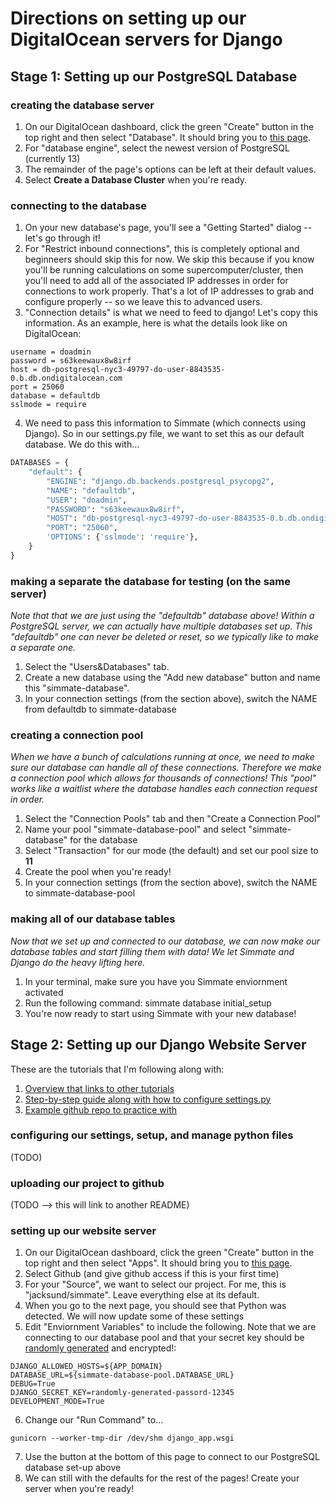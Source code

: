 
# Directions on setting up our DigitalOcean servers for Django

## Stage 1: Setting up our PostgreSQL Database

### creating the database server
1. On our DigitalOcean dashboard, click the green "Create" button in the top right and then select "Database". It should bring you to [this page](https://cloud.digitalocean.com/databases/new).
2. For "database engine", select the newest version of PostgreSQL (currently 13)
3. The remainder of the page's options can be left at their default values.
4. Select **Create a Database Cluster** when you're ready.

### connecting to the database
1. On your new database's page, you'll see a "Getting Started" dialog -- let's go through it!
2. For "Restrict inbound connections", this is completely optional and beginneers should skip this for now. We skip this because if you know you'll be running calculations on some supercomputer/cluster, then you'll need to add all of the associated IP addresses in order for connections to work properly. That's a lot of IP addresses to grab and configure properly -- so we leave this to advanced users.
3. "Connection details" is what we need to feed to django! Let's copy this information. As an example, here is what the details look like on DigitalOcean:
```
username = doadmin
password = s63keewaux8w8irf
host = db-postgresql-nyc3-49797-do-user-8843535-0.b.db.ondigitalocean.com
port = 25060
database = defaultdb
sslmode = require
```
4. We need to pass this information to Simmate (which connects using Django). So in our settings.py file, we want to set this as our default database. We do this with...
```python
DATABASES = {
    "default": {
        "ENGINE": "django.db.backends.postgresql_psycopg2",
        "NAME": "defaultdb",
        "USER": "doadmin",
        "PASSWORD": "s63keewaux8w8irf",
        "HOST": "db-postgresql-nyc3-49797-do-user-8843535-0.b.db.ondigitalocean.com",
        "PORT": "25060",
        'OPTIONS': {'sslmode': 'require'},
    }
}
```

### making a separate the database for testing (on the same server)
*Note that that we are just using the "defaultdb" database above! Within a PostgreSQL server, we can actually have multiple databases set up. This "defaultdb" one can never be deleted or reset, so we typically like to make a separate one.*
1. Select the "Users&Databases" tab.
2. Create a new database using the "Add new database" button and name this "simmate-database".
3. In your connection settings (from the section above), switch the NAME from defaultdb to simmate-database

### creating a connection pool
*When we have a bunch of calculations running at once, we need to make sure our database can handle all of these connections. Therefore we make a connection pool which allows for thousands of connections! This "pool" works like a waitlist where the database handles each connection request in order.*
1. Select the "Connection Pools" tab and then "Create a Connection Pool"
2. Name your pool "simmate-database-pool" and select "simmate-database" for the database
3. Select "Transaction" for our mode (the default) and set our pool size to **11**
4. Create the pool when you're ready!
5. In your connection settings (from the section above), switch the NAME to simmate-database-pool

### making all of our database tables
*Now that we set up and connected to our database, we can now make our database tables and start filling them with data! We let Simmate and Django do the heavy lifting here.*
1. In your terminal, make sure you have you Simmate enviornment activated
2. Run the following command: simmate database initial_setup
3. You're now ready to start using Simmate with your new database!


## Stage 2: Setting up our Django Website Server

These are the tutorials that I'm following along with:
1. [Overview that links to other tutorials](https://docs.digitalocean.com/products/app-platform/languages-frameworks/django/)
2. [Step-by-step guide along with how to configure settings.py](https://www.digitalocean.com/community/tutorials/how-to-deploy-django-to-app-platform)
3. [Example github repo to practice with](https://github.com/digitalocean/sample-django)

### configuring our settings, setup, and manage python files
(TODO)

### uploading our project to github
(TODO --> this will link to another README)

### setting up our website server
1. On our DigitalOcean dashboard, click the green "Create" button in the top right and then select "Apps". It should bring you to [this page](https://cloud.digitalocean.com/apps/new).
2. Select Github (and give github access if this is your first time)
3. For your "Source", we want to select our project. For me, this is "jacksund/simmate". Leave everything else at its default. 
4. When you go to the next page, you should see that Python was detected. We will now update some of these settings
5. Edit "Enviornment Variables" to include the following. Note that we are connecting to our database pool and that your secret key should be [randomly generated](https://passwordsgenerator.net/) and encrypted!:
```
DJANGO_ALLOWED_HOSTS=${APP_DOMAIN}
DATABASE_URL=${simmate-database-pool.DATABASE_URL}
DEBUG=True
DJANGO_SECRET_KEY=randomly-generated-passord-12345
DEVELOPMENT_MODE=True
```
6. Change our "Run Command" to...
```
gunicorn --worker-tmp-dir /dev/shm django_app.wsgi
```
7. Use the button at the bottom of this page to connect to our PostgreSQL database set-up above
8. We can still with the defaults for the rest of the pages! Create your server when you're ready!
